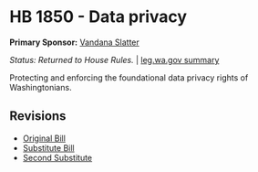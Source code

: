 # HB 1850 - Data privacy
**Primary Sponsor:** [Vandana Slatter](/person/leg/vandana.slatter.md)

*Status: Returned to House Rules.* | [leg.wa.gov summary](https://app.leg.wa.gov/billsummary?BillNumber=1850&Year=2021)

Protecting and enforcing the foundational data privacy rights of Washingtonians.

## Revisions
* [Original Bill](1/)
* [Substitute Bill](S/)
* [Second Substitute](S2/)